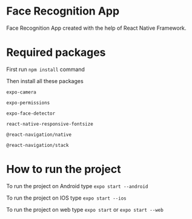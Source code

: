 # Face Recognition App
Face Recognition App created with the help of React Native Framework.

# Required packages
First run `npm install` command

Then install all these packages

`expo-camera`

`expo-permissions`

`expo-face-detector`

`react-native-responsive-fontsize`

`@react-navigation/native`

`@react-navigation/stack`

# How to run the project
To run the project on Android type `expo start --android`

To run the project on IOS type `expo start --ios`

To run the project on web type `expo start` or `expo start --web`
